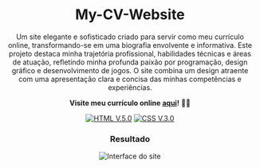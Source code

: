 <div align="center">

# My-CV-Website

Um site elegante e sofisticado criado para servir como meu currículo online, transformando-se em uma biografia envolvente e informativa. Este projeto destaca minha trajetória profissional, habilidades técnicas e áreas de atuação, refletindo minha profunda paixão por programação, design gráfico e desenvolvimento de jogos. O site combina um design atraente com uma apresentação clara e concisa das minhas competências e experiências.

**Visite meu currículo online [aqui](https://abelarduu.github.io/My-CV-Website/)!** 📄✨

[![HTML V.5.0](https://img.shields.io/badge/HTML-E34F26?style=for-the-badge&logo=html5&logoColor=white)](https://developer.mozilla.org/en-US/docs/Web/HTML)
[![CSS V.3.0](https://img.shields.io/badge/CSS-1572B6?style=for-the-badge&logo=css3&logoColor=white)](https://developer.mozilla.org/en-US/docs/Web/CSS)

### Resultado
![Interface do site](img/interface.gif)
</div>
